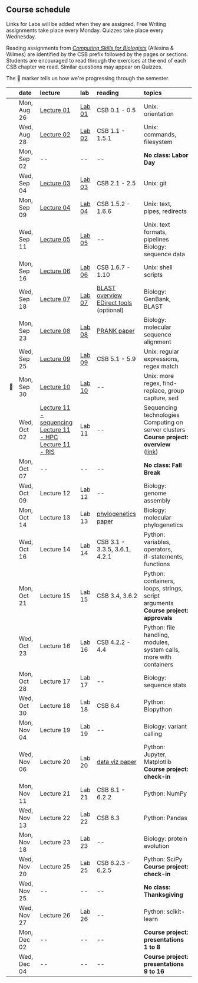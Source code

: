 
## Course schedule

Links for Labs will be added when they are assigned. Free Writing assignments take place every Monday. Quizzes take place every Wednesday.

Reading assignments from [*Computing Skills for Biologists*](https://computingskillsforbiologists.com/) (Allesina & Wilmes) are identified by the CSB prefix followed by the pages or sections. Students are encouraged to read through the exercises at the end of each CSB chapter we read. Similar questions may appear on Quizzes.

The 🐙 marker tells us how we're progressing through the semester.

|         | date        | lecture | lab     | reading | topics |
| :-:     | :--         | :-      |   :-    | :--     | :--    |
|         | Mon, Aug 26 | <a href="https://github.com/WUSTL-Biol4220/home/raw/main/lectures/lecture_01.pdf">Lecture 01</a> | [Lab 01](labs/lab_01.md) | CSB 0.1 - 0.5 | Unix: orientation |
|         | Wed, Aug 28 | <a href="https://github.com/WUSTL-Biol4220/home/raw/main/lectures/lecture_02.pdf">Lecture 02</a> | [Lab 02](labs/lab_02.md) | CSB 1.1 - 1.5.1 | Unix: commands, filesystem |
|         | Mon, Sep 02 | -- | -- | -- | **No class: Labor Day** |
|         | Wed, Sep 04 | <a href="https://github.com/WUSTL-Biol4220/home/raw/main/lectures/lecture_03.pdf">Lecture 03</a> | [Lab 03](labs/lab_03.md) | CSB 2.1 - 2.5 | Unix: git |
|         | Mon, Sep 09 | <a href="https://github.com/WUSTL-Biol4220/home/raw/main/lectures/lecture_04.pdf">Lecture 04</a> | [Lab 04](labs/lab_04.md) | CSB 1.5.2 - 1.6.6 | Unix: text, pipes, redirects |
|          | Wed, Sep 11 | <a href="https://github.com/WUSTL-Biol4220/home/raw/main/lectures/lecture_05.pdf">Lecture 05</a> | [Lab 05](labs/lab_05.md) | -- | Unix: text formats, pipelines<br>Biology: sequence data | 
|          | Mon, Sep 16 | <a href="https://github.com/WUSTL-Biol4220/home/raw/main/lectures/lecture_06.pdf">Lecture 06</a> | [Lab 06](labs/lab_06.md) | CSB 1.6.7 - 1.10 | Unix: shell scripts  |
|          | Wed, Sep 18 | <a href="https://github.com/WUSTL-Biol4220/home/raw/main/lectures/lecture_07.pdf">Lecture 07</a> | [Lab 07](labs/lab_07.md) | <a href="https://www.nature.com/scitable/topicpage/basic-local-alignment-search-tool-blast-29096/">BLAST overview</a><br><a href="https://www.ncbi.nlm.nih.gov/books/NBK179288/">EDirect tools</a><br>(optional) | Biology: GenBank, BLAST |
|         | Mon, Sep 23 | <a href="https://github.com/WUSTL-Biol4220/home/raw/main/lectures/lecture_08.pdf">Lecture 08</a> | [Lab 08](labs/lab_08.md) | <a href="https://github.com/WUSTL-Biol4220/home/raw/main/assets/papers/loytynoja_goldman_prank_2008_science.pdf">PRANK paper</a> | Biology: molecular sequence alignment |
|         | Wed, Sep 25 | <a href="https://github.com/WUSTL-Biol4220/home/raw/main/lectures/lecture_09.pdf">Lecture 09</a> | [Lab 09](labs/lab_09.md) | CSB 5.1 - 5.9 | Unix: regular expressions, regex match |
|   🐙    | Mon, Sep 30 | <a href="https://github.com/WUSTL-Biol4220/home/raw/main/lectures/lecture_10.pdf">Lecture 10</a> | [Lab 10](labs/lab_10.md) | -- | Unix: more regex, find-replace, group capture, sed |
|         | Wed, Oct 02 | <a href="https://github.com/WUSTL-Biol4220/home/raw/main/lectures/lecture_11_seq.pdf">Lecture 11 - sequencing</a><br><a href="https://github.com/WUSTL-Biol4220/home/raw/main/lectures/lecture_11_hpc.pdf">Lecture 11 - HPC</a><br><a href="https://github.com/WUSTL-Biol4220/home/raw/main/lectures/lecture_11_ris.pdf">Lecture 11 - RIS</a>  | Lab 11 | -- | Sequencing technologies<br>Computing on server clusters<br>**Course project: overview**<br>(<a href="https://github.com/WUSTL-Biol4220/home/blob/main/course_project.md">link</a>) |
|         | Mon, Oct 07 | -- | -- | -- | **No class: Fall Break** |
|         | Wed, Oct 09 | Lecture 12 | Lab 12 | -- | Biology: genome assembly |
|         | Mon, Oct 14 | Lecture 13 | Lab 13 | <a href="https://github.com/WUSTL-Biol4220/home/raw/main/assets/papers/yang_rannala_2012_nature_reviews_genetics.pdf">phylogenetics paper</a> | Biology: molecular phylogenetics | 
|         | Wed, Oct 16 | Lecture 14 | Lab 14 | CSB 3.1 - 3.3.5, 3.6.1, 4.2.1 | Python: variables, operators,<br>if-statements, functions  |
|         | Mon, Oct 21 | Lecture 15 | Lab 15 | CSB 3.4, 3.6.2                | Python: containers, loops, strings,<br>script arguments<br>**Course project: approvals** |
|         | Wed, Oct 23 | Lecture 16 | Lab 16 | CSB 4.2.2 - 4.4               | Python: file handling, modules, system calls,<br>more with containers |
|         | Mon, Oct 28 | Lecture 17 | Lab 17 | -- | Biology: sequence stats |
|         | Wed, Oct 30 | Lecture 18 | Lab 18 | CSB 6.4 | Python: Biopython |
|         | Mon, Nov 04 | Lecture 19 | Lab 19 | -- | Biology: variant calling |
|         | Wed, Nov 06 | Lecture 20 | Lab 20 | <a href="https://github.com/WUSTL-Biol4220/home/raw/main/assets/papers/rougier_et_al_2014_plos_comp_biol.pdf">data viz paper</a> | Python: Jupyter, Matplotlib<br>**Course project: check-in** |
|         | Mon, Nov 11 | Lecture 21 | Lab 21 | CSB 6.1 - 6.2.2 | Python: NumPy   |
|         | Wed, Nov 13 | Lecture 22 | Lab 22 | CSB 6.3 | Python: Pandas  |
|         | Mon, Nov 18 | Lecture 23 | Lab 23 | -- | Biology: protein evolution |
|         | Wed, Nov 20 | Lecture 25 | Lab 25 | CSB 6.2.3 - 6.2.5 | Python: SciPy <br>**Course project: check-in**|
|         | Wed, Nov 25 | -- | -- | -- | **No class: Thanksgiving** |
|         | Wed, Nov 27 | Lecture 26 | Lab 26 | -- | Python: scikit-learn  |
|         | Mon, Dec 02 | -- | -- | -- | **Course project: presentations 1 to 8**  |
|         | Wed, Dec 04 | -- | -- | -- | **Course project: presentations 9 to 16**  |
